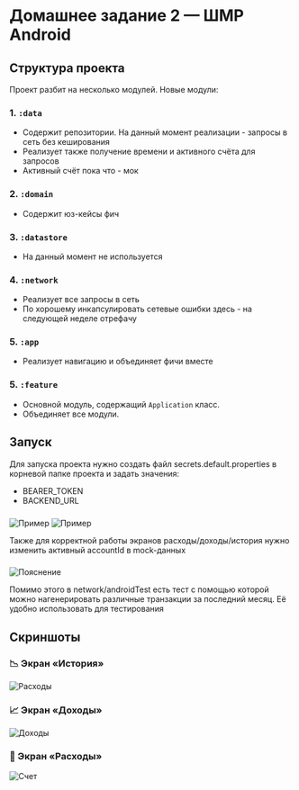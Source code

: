 # Домашнее задание 2 — ШМР Android

## Структура проекта
Проект разбит на несколько модулей. Новые модули:

### 1. `:data`
- Содержит репозитории. На данный момент реализации - запросы в сеть без кеширования
- Реализует также получение времени и активного счёта для запросов
- Активный счёт пока что - мок

### 2. `:domain`
- Содержит юз-кейсы фич

### 3. `:datastore`
- На данный момент не используется

### 4. `:network`
- Реализует все запросы в сеть
- По хорошему инкапсулировать сетевые ошибки здесь - на следующей неделе отрефачу

### 5. `:app`
- Реализует навигацию и объединяет фичи вместе

### 5. `:feature`
- Основной модуль, содержащий `Application` класс.
- Объединяет все модули.

## Запуск
Для запуска проекта нужно создать файл secrets.default.properties в корневой папке проекта и задать значения:
- BEARER_TOKEN
- BACKEND_URL
###
![Пример](screenshots/secrets.png)
![Пример](screenshots/secrets2.png)

Также для корректной работы экранов расходы/доходы/история нужно изменить активный accountId в mock-данных
###
![Пояснение](screenshots/accountId.png)

Помимо этого в network/androidTest есть тест с помощью которой можно нагенерировать различные транзакции за последний месяц. 
Её удобно использовать для тестирования

## Скриншоты

### 📉 Экран «История»
![Расходы](screenshots/history.png)

### 📈 Экран «Доходы»
![Доходы](screenshots/incomes_today.png)

### 🧾 Экран «Расходы»
![Счет](screenshots/expenses_today.png)